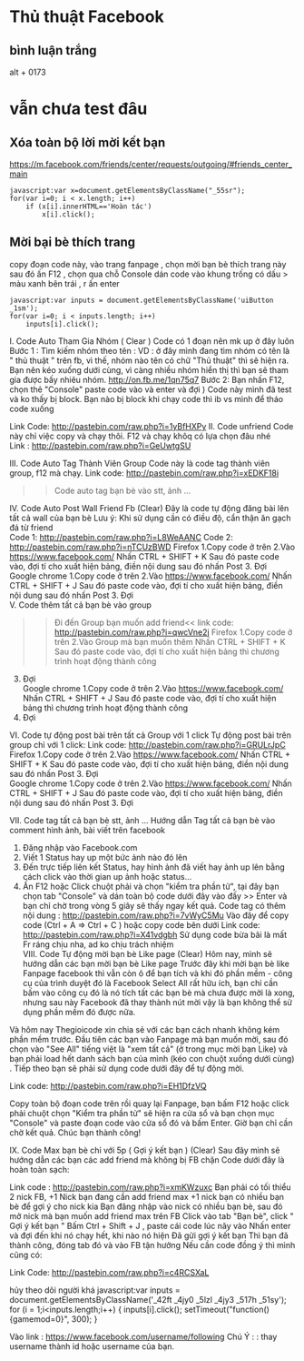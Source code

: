 # Thủ thuật Facebook

## bình luận trắng
alt + 0173

# vẫn chưa test đâu

## Xóa toàn bộ lời mời kết bạn
https://m.facebook.com/friends/center/requests/outgoing/#friends_center_main
```
javascript:var x=document.getElementsByClassName("_55sr");
for(var i=0; i < x.length; i++)
	if (x[i].innerHTML=='Hoàn tác')
		x[i].click();
```

## Mời bại bè thích trang
copy đoạn code này, vào trang fanpage , chọn mời bạn bè thích trang này sau đó ấn F12 , chọn qua chỗ Console 
dán code vào khung trống có dấu > màu xanh bên trái , r ấn enter
```
javascript:var inputs = document.getElementsByClassName('uiButton _1sm');
for(var i=0; i < inputs.length; i++)
	inputs[i].click();
```

I.	Code Auto Tham Gia Nhóm ( Clear )
Code có 1 đoạn nên mk up ở đây luôn  
Bước 1 : Tìm kiếm nhóm theo tên :
VD : ở đây mình đang tìm nhóm có tên là " thủ thuật " trên fb, vì thế, nhóm nào tên có chữ "Thủ thuật" thì sẽ hiện ra. Bạn nên kéo xuống dưới cùng, vì càng nhiều nhóm hiển thị thì bạn sẽ tham gia được bấy nhiêu nhóm.
http://on.fb.me/1qn75q7
Bước 2: Bạn nhấn F12, chọn thẻ "Console" paste code vào và enter và đợi  )
Code này mình đã test và ko thấy bị block. Bạn nào bị block khi chạy code thì ib vs mình để tháo code xuống  


Link Code: http://pastebin.com/raw.php?i=1yBfHXPy
II. Code unfriend
Code này chỉ việc copy và chạy thôi. F12 và chạy   khôq có lựa chọn đâu nhé  
Link : http://pastebin.com/raw.php?i=GeUwtgSU

III. Code Auto Tag Thành Viên Group 
Code này là code tag thành viên group, f12 mà chạy.
Link code: http://pastebin.com/raw.php?i=xEDKF18i


>> Code auto tag bạn bè vào stt, ảnh ...




IV. Code Auto Post Wall Friend Fb (Clear)
Đây là code tự động đăng bài lên tất cả wall của bạn bè
Lưu ý: Khi sử dụng cần có điều độ, cẩn thận ăn gạch đá từ friend  
Code 1: http://pastebin.com/raw.php?i=L8WeAANC
Code 2: http://pastebin.com/raw.php?i=nTCUzBWD
Firefox
1.Copy code ở trên
2.Vào https://www.facebook.com/  Nhấn CTRL + SHIFT + K Sau đó paste code vào, đợi tí cho xuất hiện bảng, điền nội dung sau đó nhấn Post
3. Đợi  
Google chrome
1.Copy code ở trên
2.Vào https://www.facebook.com/  Nhấn CTRL + SHIFT + J Sau đó paste code vào, đợi tí cho xuất hiện bảng, điền nội dung sau đó nhấn Post
3. Đợi  
V. Code thêm tất cả bạn bè vào group
>>Đi đến Group bạn muốn add friend<<
link code: http://pastebin.com/raw.php?i=qwcVne2j
Firefox
1.Copy code ở trên
2.Vào Group mà bạn muốn thêm  Nhấn CTRL + SHIFT + K Sau đó paste code vào, đợi tí cho xuất hiện bảng thì chương trình hoạt động thành công
3. Đợi  
Google chrome
1.Copy code ở trên
2.Vào https://www.facebook.com/  Nhấn CTRL + SHIFT + J Sau đó paste code vào, đợi tí cho xuất hiện bảng thì chương trình hoạt động thành công
3. Đợi  

VI. Code tự động post bài trên tất cả Group với 1 click
Tự động post bài trên group chỉ với 1 click:
Link code: http://pastebin.com/raw.php?i=GRULrJpC
Firefox
1.Copy code ở trên
2.Vào https://www.facebook.com/  Nhấn CTRL + SHIFT + K Sau đó paste code vào, đợi tí cho xuất hiện bảng, điền nội dung sau đó nhấn Post
3. Đợi  
Google chrome
1.Copy code ở trên
2.Vào https://www.facebook.com/  Nhấn CTRL + SHIFT + J Sau đó paste code vào, đợi tí cho xuất hiện bảng, điền nội dung sau đó nhấn Post
3. Đợi  

VII. Code tag tất cả bạn bè stt, ảnh ...
Hướng dẫn Tag tất cả bạn bè vào comment hình ảnh, bài viết trên facebook
1. Đăng nhập vào Facebook.com
2. Viết 1 Status hay up một bức ảnh nào đó lên
3. Đến trực tiếp liên kết Status, hay hình ảnh đã viết hay ảnh up lên bằng cách click vào thời gian up ảnh hoặc status...
4. Ấn F12 hoặc Click chuột phải và chọn "kiểm tra phần tử", tại đây bạn chọn tab "Console" và dán toàn bộ code dưới đây vào đấy >> Enter và bạn chỉ chờ trong vòng 5 giây sẽ thấy ngay kết quả.
Code tag có thêm nội dung : http://pastebin.com/raw.php?i=7vWyC5Mu
Vào đây để copy code (Ctrl + A => Ctrl + C ) hoặc copy code bên dưới
Link code: http://pastebin.com/raw.php?i=X41vdgbh
Sử dụng code bừa bãi là mất Fr ráng chịu nha, ad ko chịu trách nhiệm  
VIII. Code Tự động mời bạn bè Like page (Clear)
Hôm nay, mình sẽ hướng dẫn các bạn mời bạn bè Like page
Trước đây khi mời bạn bè like Fanpage facebook thì vẫn còn ô để bạn tích và khi đó phần mềm - công cụ của trình duyệt đó là Facebook Select All rất hữu ích, bạn chỉ cần bấm vào công cụ đó là nó tích tất các bạn bè mà chưa được mời là xong, nhưng sau này Facebook đã thay thành nút mời vậy là bạn không thể sử dụng phần mềm đó được nữa.

Và hôm nay Thegioicode xin chia sẻ với các bạn cách nhanh không kém phần mềm trước.
Đầu tiên các bạn vào Fanpage mà bạn muốn mời, sau đó chọn vào "See All" tiếng việt là "xem tất cả" (ở trong mục mời bạn Like) và bạn phải load hết danh sách bạn của mình (kéo con chuột xuống dưới cùng) . Tiếp theo bạn sẽ phải sử dụng code dưới đây để tự động mời.

Link code: http://pastebin.com/raw.php?i=EH1DfzVQ

Copy toàn bộ đoạn code trên rồi quay lại Fanpage, bạn bấm F12 hoặc click phải chuột chọn "Kiểm tra phần tử" sẽ hiện ra cửa sổ và bạn chọn mục "Console" và paste đoạn code vào cửa sổ đó và bấm Enter.
Giờ bạn chỉ cần chờ kết quả.
Chúc bạn thành công!

IX. Code Max bạn bè chỉ với 5p ( Gợi ý kết bạn ) (Clear)
Sau đây mình sẽ hướng dẫn các bạn các add friend mà không bị FB chặn
Code dưới đây là hoàn toàn sạch:

Link code : http://pastebin.com/raw.php?i=xmKWzuxc
Bạn phải có tối thiểu 2 nick FB,
+1 Nick bạn đang cần add friend max
+1 nick bạn có nhiều bạn bè để gợi ý cho nick kia
Bạn đăng nhập vào nick có nhiều bạn bè, sau đó mở nick mà bạn muốn add friend max trên FB
Click vào tab "Bạn bè", click " Gợi ý kết bạn "
Bấm Ctrl + Shift + J , paste cái code lúc nãy vào
Nhấn enter và đợi đến khi nó chạy hết, khi nào nó hiện        Đã gửi gợi ý kết bạn
Thì bạn đã thành công, đóng tab đó và vào FB tận hưởng
Nếu cần code đồng ý thì mình cũng có:

Link Code: http://pastebin.com/raw.php?i=c4RCSXaL


hủy theo dõi người khá
javascript:var inputs = document.getElementsByClassName('_42ft _4jy0 _5lzl _4jy3 _517h _51sy');
for (i = 1;i<inputs.length;i++) {
inputs[i].click();
setTimeout("function(){gamemod=0}", 300);
}

Vào link : https://www.facebook.com/username/following
Chú Ý : : thay username thành id hoặc username của bạn.
